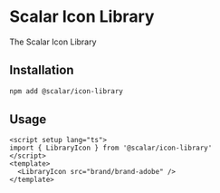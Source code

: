 # Scalar Icon Library

The Scalar Icon Library

## Installation

```bash
npm add @scalar/icon-library
```

## Usage

```vue
<script setup lang="ts">
import { LibraryIcon } from '@scalar/icon-library'
</script>
<template>
  <LibraryIcon src="brand/brand-adobe" />
</template>
```
